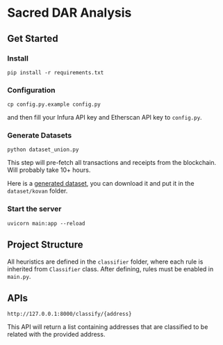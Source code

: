 # Sacred DAR Analysis

## Get Started
### Install

```
pip install -r requirements.txt
```

### Configuration

```
cp config.py.example config.py
```

and then fill your Infura API key and Etherscan API key to `config.py`.

### Generate Datasets

```
python dataset_union.py
```

This step will pre-fetch all transactions and receipts from the blockchain. Will probably take 10+ hours.

Here is a [generated dataset](https://drive.google.com/file/d/1ZWXeFg_GDjSB7Lw3YPsRB60s6pA57C6c/view?usp=sharing), you can download it and put it in the `dataset/kovan` folder.

### Start the server

```
uvicorn main:app --reload
```

## Project Structure

All heuristics are defined in the `classifier` folder, where each rule is inherited from `Classifier` class. After defining, rules must be enabled in `main.py`.

## APIs

```
http://127.0.0.1:8000/classify/{address}
```

This API will return a list containing addresses that are classified to be related with the provided address.

